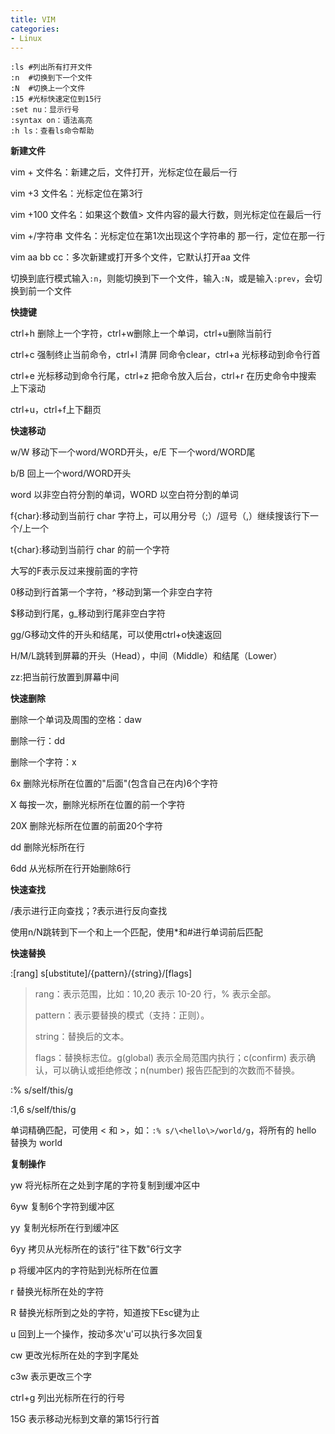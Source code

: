 ```yaml
---
title: VIM
categories: 
- Linux
---
```


```
:ls #列出所有打开文件
:n  #切换到下一个文件
:N  #切换上一个文件
:15 #光标快速定位到15行
:set nu：显示行号
:syntax on：语法高亮
:h ls：查看ls命令帮助
```

**新建文件**

vim + 文件名：新建之后，文件打开，光标定位在最后一行

vim +3 文件名：光标定位在第3行

vim +100 文件名：如果这个数值> 文件内容的最大行数，则光标定位在最后一行

vim +/字符串 文件名：光标定位在第1次出现这个字符串的 那一行，定位在那一行

vim aa bb cc：多次新建或打开多个文件，它默认打开aa 文件

切换到底行模式输入`:n`，则能切换到下一个文件，输入`:N`，或是输入`:prev`，会切换到前一个文件

**快捷键**

ctrl+h 删除上一个字符，ctrl+w删除上一个单词，ctrl+u删除当前行

ctrl+c 强制终止当前命令，ctrl+l 清屏 同命令clear，ctrl+a 光标移动到命令行首

ctrl+e 光标移动到命令行尾，ctrl+z 把命令放入后台，ctrl+r 在历史命令中搜索 上下滚动

ctrl+u，ctrl+f上下翻页

**快速移动**

w/W 移动下一个word/WORD开头，e/E 下一个word/WORD尾

b/B 回上一个word/WORD开头

word 以非空白符分割的单词，WORD 以空白符分割的单词

f{char}:移动到当前行 char 字符上，可以用分号（;）/逗号（,）继续搜该行下一个/上一个

t{char}:移动到当前行 char 的前一个字符

大写的F表示反过来搜前面的字符

0移动到行首第一个字符，^移动到第一个非空白字符

$移动到行尾，g_移动到行尾非空白字符

gg/G移动文件的开头和结尾，可以使用ctrl+o快速返回

H/M/L跳转到屏幕的开头（Head），中间（Middle）和结尾（Lower）

zz:把当前行放置到屏幕中间

**快速删除**

删除一个单词及周围的空格：daw

删除一行：dd

删除一个字符：x

6x 删除光标所在位置的"后面"(包含自己在内)6个字符

X 每按一次，删除光标所在位置的前一个字符

20X 删除光标所在位置的前面20个字符

dd 删除光标所在行

6dd 从光标所在行开始删除6行

**快速查找**

/表示进行正向查找；?表示进行反向查找

使用n/N跳转到下一个和上一个匹配，使用*和#进行单词前后匹配

**快速替换**

:[rang] s[ubstitute]/{pattern}/{string}/[flags]

> rang：表示范围，比如：10,20 表示 10-20 行，% 表示全部。
>
> pattern：表示要替换的模式（支持：正则）。
>
> string：替换后的文本。
>
> flags：替换标志位。g(global) 表示全局范围内执行；c(confirm) 表示确认，可以确认或拒绝修改；n(number) 报告匹配到的次数而不替换。

:% s/self/this/g

:1,6 s/self/this/g

单词精确匹配，可使用 < 和 >，如：`:% s/\<hello\>/world/g`，将所有的 hello 替换为 world

**复制操作**

yw 将光标所在之处到字尾的字符复制到缓冲区中

6yw 复制6个字符到缓冲区

yy 复制光标所在行到缓冲区

6yy 拷贝从光标所在的该行"往下数"6行文字

p 将缓冲区内的字符贴到光标所在位置

r 替换光标所在处的字符

R 替换光标所到之处的字符，知道按下Esc键为止

u 回到上一个操作，按动多次'u'可以执行多次回复

cw 更改光标所在处的字到字尾处

c3w 表示更改三个字

ctrl+g 列出光标所在行的行号

15G 表示移动光标到文章的第15行行首